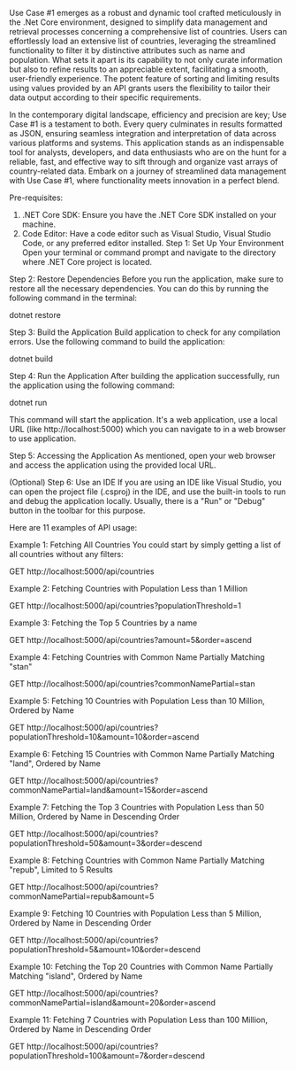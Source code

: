 Use Case #1 emerges as a robust and dynamic tool crafted meticulously in the .Net Core environment, 
designed to simplify data management and retrieval processes concerning a comprehensive list of countries. 
Users can effortlessly load an extensive list of countries, leveraging the streamlined functionality to filter it by distinctive attributes such as name and population. 
What sets it apart is its capability to not only curate information but also to refine results to an appreciable extent, facilitating a smooth, user-friendly experience. 
The potent feature of sorting and limiting results using values provided by an API grants users the flexibility to tailor their data output according to their specific requirements.

In the contemporary digital landscape, efficiency and precision are key; 
Use Case #1 is a testament to both. Every query culminates in results formatted as JSON, 
ensuring seamless integration and interpretation of data across various platforms and systems. 
This application stands as an indispensable tool for analysts, developers, and data enthusiasts who are on the hunt for a reliable, 
fast, and effective way to sift through and organize vast arrays of country-related data. Embark on a journey of streamlined data management with Use Case #1, 
where functionality meets innovation in a perfect blend.

Pre-requisites:
1. .NET Core SDK: Ensure you have the .NET Core SDK installed on your machine.
2. Code Editor: Have a code editor such as Visual Studio, Visual Studio Code, or any preferred editor installed.
Step 1: Set Up Your Environment
Open your terminal or command prompt and navigate to the directory where .NET Core project is located.

Step 2: Restore Dependencies
Before you run the application, make sure to restore all the necessary dependencies. You can do this by running the following command in the terminal:

dotnet restore

Step 3: Build the Application
Build application to check for any compilation errors. Use the following command to build the application:

dotnet build

Step 4: Run the Application
After building the application successfully, run the application using the following command:

dotnet run

This command will start the application. It's a web application, use a local URL (like http://localhost:5000) which you can navigate to in a web browser to use application.

Step 5: Accessing the Application
As mentioned, open your web browser and access the application using the provided local URL.

(Optional) Step 6: Use an IDE
If you are using an IDE like Visual Studio, you can open the project file (.csproj) in the IDE, and use the built-in tools to run and debug the application locally. Usually, there is a "Run" or "Debug" button in the toolbar for this purpose.


Here are 11 examples of API usage:

Example 1: Fetching All Countries
You could start by simply getting a list of all countries without any filters:

GET http://localhost:5000/api/countries

Example 2: Fetching Countries with Population Less than 1 Million

GET http://localhost:5000/api/countries?populationThreshold=1

Example 3: Fetching the Top 5 Countries by a name

GET http://localhost:5000/api/countries?amount=5&order=ascend

Example 4: Fetching Countries with Common Name Partially Matching "stan"

GET http://localhost:5000/api/countries?commonNamePartial=stan

Example 5: Fetching 10 Countries with Population Less than 10 Million, Ordered by Name

GET http://localhost:5000/api/countries?populationThreshold=10&amount=10&order=ascend

Example 6: Fetching 15 Countries with Common Name Partially Matching "land", Ordered by Name

GET http://localhost:5000/api/countries?commonNamePartial=land&amount=15&order=ascend

Example 7: Fetching the Top 3 Countries with Population Less than 50 Million, Ordered by Name in Descending Order

GET http://localhost:5000/api/countries?populationThreshold=50&amount=3&order=descend

Example 8: Fetching Countries with Common Name Partially Matching "repub", Limited to 5 Results

GET http://localhost:5000/api/countries?commonNamePartial=repub&amount=5

Example 9: Fetching 10 Countries with Population Less than 5 Million, Ordered by Name in Descending Order

GET http://localhost:5000/api/countries?populationThreshold=5&amount=10&order=descend

Example 10: Fetching the Top 20 Countries with Common Name Partially Matching "island", Ordered by Name

GET http://localhost:5000/api/countries?commonNamePartial=island&amount=20&order=ascend

Example 11: Fetching 7 Countries with Population Less than 100 Million, Ordered by Name in Descending Order

GET http://localhost:5000/api/countries?populationThreshold=100&amount=7&order=descend